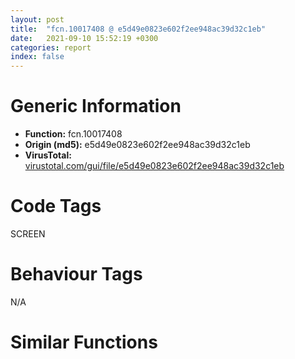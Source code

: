 ```yaml
---
layout: post
title:  "fcn.10017408 @ e5d49e0823e602f2ee948ac39d32c1eb"
date:   2021-09-10 15:52:19 +0300
categories: report
index: false
---
```


# Generic Information
- **Function:** fcn.10017408
- **Origin (md5):** e5d49e0823e602f2ee948ac39d32c1eb
- **VirusTotal:** [virustotal.com/gui/file/e5d49e0823e602f2ee948ac39d32c1eb][virustotal_ref]

# Code Tags
<span class="tag" id="SCREEN">SCREEN</span>


# Behaviour Tags
<span class="bhv-tag" id="na">N/A</span>

# Similar Functions
<script type="text/javascript" src="https://www.gstatic.com/charts/loader.js"></script>
<script type="text/javascript">

    google.charts.load('current', {'packages':['corechart']});
    google.charts.setOnLoadCallback(drawChart);

    function drawChart() {
    var data = new google.visualization.DataTable();
        data.addColumn('number', 'X');
        data.addColumn('number', 'Y');
        data.addColumn({type: 'string', role: 'tooltip', 'p': {'html': true}});
        data.addColumn({'type': 'string', 'role': 'style'});
        
        data.addRows([
    [-59.21857833862305, -118.60931396484375, '<b><a href="/report/fcn.10017408@e5d49e0823e602f2ee948ac39d32c1eb">fcn.10017408</a><br>@e5d49e0823e602f2ee948ac39d32c1eb</b><br>', 'point { fill-color: #e0440e; }'],
[-92.47785186767578, -60.76620864868164, '<b><a href="/report/fcn.10017705@e5d49e0823e602f2ee948ac39d32c1eb">fcn.10017705</a><br>@e5d49e0823e602f2ee948ac39d32c1eb</b><br>', 'null'],
[-85.38451385498047, 5.579916954040527, '<b><a href="/report/fcn.0041d4d6@7b00dd8f2abf54a73bfb09681334ff78">fcn.0041d4d6</a><br>@7b00dd8f2abf54a73bfb09681334ff78</b><br>', 'null'],
[-137.2131805419922, -110.2719955444336, '<b><a href="/report/fcn.0045e5be@9c2b894b84f59672d8be2e984066f76f">fcn.0045e5be</a><br>@9c2b894b84f59672d8be2e984066f76f</b><br>', 'null'],
[-153.38449096679688, -33.51750564575195, '<b><a href="/report/fcn.10036a2e@e5d49e0823e602f2ee948ac39d32c1eb">fcn.10036a2e</a><br>@e5d49e0823e602f2ee948ac39d32c1eb</b><br>', 'null'],
[-27.187822341918945, -47.00917053222656, '<b><a href="/report/fcn.1000a519@481b545f5c18f2fce1caac67ddc419e8">fcn.1000a519</a><br>@481b545f5c18f2fce1caac67ddc419e8</b><br>', 'null'],

        ]);

    var options = {
        title: 'Similarity Plot',
        legend: 'none',
        colors: ['#dedbd9', '#e6693e', '#ec8f6e', '#f3b49f', '#f6c7b6'],
        tooltip: {isHtml: true, trigger: 'both'},
        explorer: {
        actions: ["dragToZoom", "rightClickToReset"],
        },
        chartArea: {
        width: '80%',
        height: '80%'
        },
        width: '100%',
        height: '100%'
    };

    var chart = new google.visualization.ScatterChart(document.getElementById('chart_div'));

    chart.draw(data, options);
    }
    
</script>


<div id="chart_div" style="width: 100%px; height: 100%;"></div>

# Disassembled Code
{% highlight nasm %}

push 0x78
mov eax, 0x1013b311
call fcn.10124157
mov ebx, dword[ebp+8]
xor ecx, ecx
mov edi, dword[ebp+0xc]
mov eax, vtable.CDC.0
mov dword[ebp-0x48], eax
mov dword[ebp-0x44], ecx
mov dword[ebp-0x40], ecx
mov dword[ebp-0x3c], ecx
mov dword[ebp-4], ecx
mov dword[ebp-0x78], eax
mov dword[ebp-0x74], ecx
mov dword[ebp-0x70], ecx
mov dword[ebp-0x6c], ecx
mov dword[ebp-0x38], eax
mov dword[ebp-0x34], ecx
mov dword[ebp-0x30], ecx
mov dword[ebp-0x2c], ecx
mov dword[ebp-0x24], ecx
mov dword[ebp-0x28], 0x1014cb54
mov dword[ebp-0x64], ecx
mov dword[ebp-0x68], 0x1014cb44
mov esi, dword[sym.imp.GDI32.dll_CreateCompatibleDC]
push ecx
mov byte[ebp-4], 4
call esi
push eax
lea ecx, [ebp-0x48]
call fcn.100179cf
test eax, eax
je 0x100176b3
push 0
call esi
push eax
lea ecx, [ebp-0x78]
call fcn.100179cf
test eax, eax
je 0x100176b3
push 0
call esi
push eax
lea ecx, [ebp-0x38]
call fcn.100179cf
test eax, eax
je 0x100176b3
lea eax, [ebp-0x60]
push eax
push 0x18
push dword[ebx+4]
call dword[sym.imp.GDI32.dll_GetObjectW]
test eax, eax
je 0x100176b3
mov ecx, edi
call fcn.10017b11
movzx ecx, word[ebp-0x4e]
movzx eax, word[ebp-0x50]
mov esi, dword[sym.imp.GDI32.dll_CreateBitmap]
push 0
push ecx
push eax
push dword[ebp-0x58]
push dword[ebp-0x5c]
call esi
push eax
mov ecx, edi
call fcn.10017a05
test eax, eax
je 0x100176b3
push 0x1014cdbc
push 1
push 1
push 8
push 8
call esi
push eax
lea ecx, [ebp-0x28]
call fcn.10017a05
push dword[ebp-0x24]
call dword[sym.imp.GDI32.dll_CreatePatternBrush]
push eax
lea ecx, [ebp-0x68]
call fcn.10017a05
lea ecx, [ebp-0x28]
call fcn.10017b11
push 0
push 1
push 1
push dword[ebp-0x58]
push dword[ebp-0x5c]
call esi
push eax
lea ecx, [ebp-0x28]
call fcn.10017a05
push dword[ebx+4]
push dword[ebp-0x44]
call fcn.1001807d
push dword[ebp-0x24]
mov ebx, eax
push dword[ebp-0x74]
mov dword[ebp-0x84], ebx
call fcn.1001807d
mov dword[ebp-0x80], eax
test ebx, ebx
je 0x100176b3
test eax, eax
je 0x100176b3
xor ebx, ebx
push ebx
push ebx
push dword[ebp-0x44]
call dword[sym.imp.GDI32.dll_GetPixel]
push eax
lea ecx, [ebp-0x48]
call fcn.10018196
push 0xcc0020
push ebx
push ebx
push dword[ebp-0x44]
mov esi, eax
push dword[ebp-0x58]
push dword[ebp-0x5c]
push ebx
push ebx
push dword[ebp-0x74]
mov ebx, dword[sym.imp.GDI32.dll_BitBlt]
call ebx
push 0xffffff
lea ecx, [ebp-0x48]
call fcn.10018196
push 0xee0086
xor eax, eax
push eax
push eax
push dword[ebp-0x44]
push dword[ebp-0x58]
push dword[ebp-0x5c]
push eax
push eax
push dword[ebp-0x74]
call ebx
push esi
lea ecx, [ebp-0x48]
call fcn.10018196
test edi, edi
jne 0x100175d2
xor eax, eax
jmp 0x100175d5
mov eax, dword[edi+4]
push eax
push dword[ebp-0x34]
call fcn.1001807d
mov dword[ebp-0x7c], eax
test eax, eax
je 0x10017689
push dword[ebp+0x10]
lea ecx, [ebp-0x38]
call fcn.100182e4
push dword[ebp+0x14]
lea ecx, [ebp-0x38]
mov edi, eax
call fcn.10018196
push dword[ebp-0x64]
mov ecx, dword[ebp-0x5c]
mov esi, eax
and dword[ebp-0x20], 0
lea eax, [ebp-0x20]
and dword[ebp-0x1c], 0
push eax
push dword[ebp-0x34]
mov dword[ebp-0x18], ecx
mov ecx, dword[ebp-0x58]
mov dword[ebp-0x14], ecx
call dword[sym.imp.USER32.dll_FillRect]
push edi
lea ecx, [ebp-0x38]
call fcn.100182e4
push esi
lea ecx, [ebp-0x38]
call fcn.10018196
xor eax, eax
mov esi, 0x660046
push esi
push eax
push eax
push dword[ebp-0x44]
push dword[ebp-0x58]
push dword[ebp-0x5c]
push eax
push eax
push dword[ebp-0x34]
call ebx
push 0x8800c6
xor eax, eax
push eax
push eax
push dword[ebp-0x74]
push dword[ebp-0x58]
push dword[ebp-0x5c]
push eax
push eax
push dword[ebp-0x34]
call ebx
push esi
xor eax, eax
push eax
push eax
push dword[ebp-0x44]
push dword[ebp-0x58]
push dword[ebp-0x5c]
push eax
push eax
push dword[ebp-0x34]
call ebx
mov ecx, dword[ebp-0x7c]
mov eax, dword[ecx+4]
jmp 0x1001768b
xor eax, eax
push eax
push dword[ebp-0x34]
call fcn.1001807d
mov eax, dword[ebp-0x80]
push dword[eax+4]
push dword[ebp-0x74]
call fcn.1001807d
mov eax, dword[ebp-0x84]
push dword[eax+4]
push dword[ebp-0x44]
call fcn.1001807d
lea ecx, [ebp-0x68]
mov byte[ebp-4], 3
mov dword[ebp-0x68], 0x1014cb44
call fcn.100171ad
lea ecx, [ebp-0x28]
mov byte[ebp-4], 2
mov dword[ebp-0x28], 0x1014cb54
call fcn.100171ad
lea ecx, [ebp-0x38]
mov byte[ebp-4], 1
call fcn.10017194
lea ecx, [ebp-0x78]
mov byte[ebp-4], 0
call fcn.10017194
or dword[ebp-4], 0xffffffff
lea ecx, [ebp-0x48]
call fcn.10017194
call fcn.10124106
ret 0x10

{% endhighlight %}

[virustotal_ref]: https://www.virustotal.com/gui/file/e5d49e0823e602f2ee948ac39d32c1eb